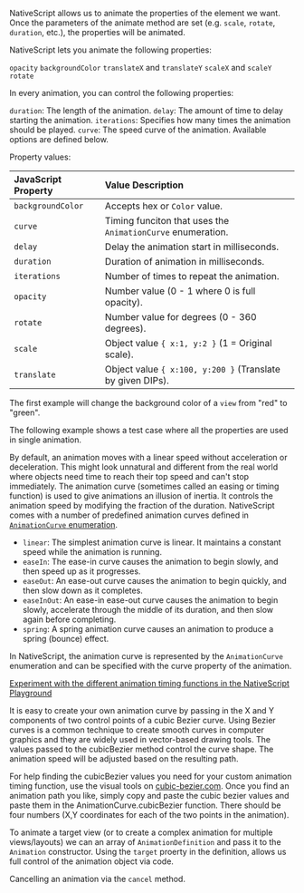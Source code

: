 NativeScript allows us to animate the properties of the element we want. 
Once the parameters of the animate method are set (e.g. `scale`, `rotate`, `duration`, etc.), the properties will be animated.

NativeScript lets you animate the following properties:

`opacity`
`backgroundColor`
`translateX` and `translateY`
`scaleX` and `scaleY`
`rotate`

In every animation, you can control the following properties:

`duration`: The length of the animation.
`delay`: The amount of time to delay starting the animation.
`iterations`: Specifies how many times the animation should be played.
`curve`: The speed curve of the animation. Available options are defined below.

Property values:  

| JavaScript Property   | Value Description             |
|:----------------------|:------------------------------|
| `backgroundColor`     | Accepts hex or `Color` value. |
| `curve`               | Timing funciton that uses the `AnimationCurve` enumeration. |
| `delay`               | Delay the animation start in milliseconds. |
| `duration`            | Duration of animation in milliseconds. |
| `iterations`          | Number of times to repeat the animation. |
| `opacity`             | Number value (0 - 1 where 0 is full opacity). |
| `rotate`              | Number value for degrees (0 - 360 degrees). |
| `scale`               | Object value `{ x:1, y:2 }` (1 = Original scale). |
| `translate`           | Object value `{ x:100, y:200 }` (Translate by given DIPs). |


The first example will change the background color of a `view` from "red" to "green". 
<snippet id='animating-background-color'/>

The following example shows a test case where all the properties are used in single animation.
<snippet id='animation-properties'/>

By default, an animation moves with a linear speed without acceleration or deceleration. This might look unnatural and different from the real world where objects need time to reach their top speed and can't stop immediately. The animation curve (sometimes called an easing or timing function) is used to give animations an illusion of inertia. It controls the animation speed by modifying the fraction of the duration. NativeScript comes with a number of predefined animation curves defined in [`AnimationCurve` enumeration](https://docs.nativescript.org/api-reference/modules/_ui_enums_.animationcurve).

- `linear`: The simplest animation curve is linear. It maintains a constant speed while the animation is running.
- `easeIn`: The ease-in curve causes the animation to begin slowly, and then speed up as it progresses. 
- `easeOut`: An ease-out curve causes the animation to begin quickly, and then slow down as it completes.
- `easeInOut`: An ease-in ease-out curve causes the animation to begin slowly, accelerate through the middle of its duration, and then slow again before completing.
- `spring`: A spring animation curve causes an animation to produce a spring (bounce) effect. 

In NativeScript, the animation curve is represented by the `AnimationCurve` enumeration and can be specified with the curve property of the animation.
<snippet id='using-animation-curve-enum'/>

[Experiment with the different animation timing functions in the NativeScript Playground](https://play.nativescript.org/?template=play-tsc&id=RE7NqF&v=53)

It is easy to create your own animation curve by passing in the X and Y components of two control points of a cubic Bezier curve. 
Using Bezier curves is a common technique to create smooth curves in computer graphics and they are widely used in vector-based drawing tools. 
The values passed to the cubicBezier method control the curve shape. The animation speed will be adjusted based on the resulting path.

For help finding the cubicBezier values you need for your custom animation timing function, use the visual tools on [cubic-bezier.com](http://cubic-bezier.com). 
Once you find an animation path you like, simply copy and paste the cubic bezier values and paste them in the AnimationCurve.cubicBezier function. 
There should be four numbers (X,Y coordinates for each of the two points in the animation).

<snippet id='creating-cubic-bezier'/>

To animate a target view (or to create a complex animation for multiple views/layouts) we can an array of `AnimationDefinition` and pass it to the `Animation` constructor.
Using the `target` proerty in the definition, allows us full control of the animation object via code.
<snippet id='animation-target'/>

Cancelling an animation via the `cancel` method.
<snippet id='animation-cancel'/>